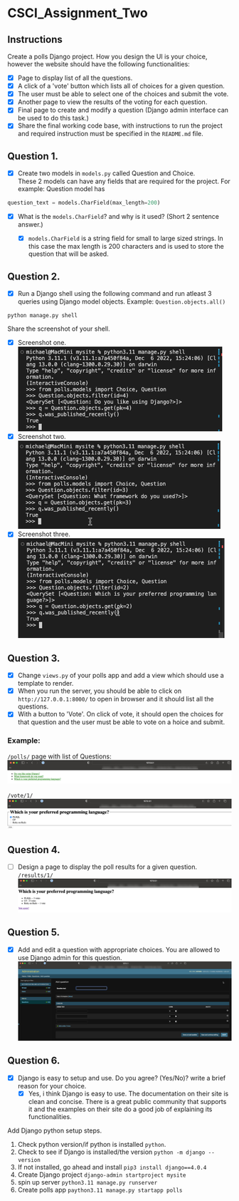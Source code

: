 # CSCI_Assignment_Two

## Instructions

Create a polls Django project. How you design the UI is your choice, however the website should have the following functionalities:

- [x] Page to display list of all the questions.
- [x] A click of a 'vote' button which lists all of choices for a given question.
- [x] The user must be able to select one of the choices and submit the vote.
- [x] Another page to view the results of the voting for each question.
- [x] Final page to create and modify a question (Django admin interface can be used to do this task.)
- [x] Share the final working code base, with instructions to run the project and required instruction must be specified in the `README.md` file.

## Question 1.
- [x] Create two models in `models.py` called Question and Choice.  
These 2 models can have any fields that are required for the project. For example: Question model has 

```python
question_text = models.CharField(max_length=200)
```

- [x] What is the `models.CharField`? and why is it used? (Short 2 sentence answer.)
    - [x] `models.CharField` is a string field for small to large sized strings. In this case the max length is 200 characters and is used to store the question that will be asked.


## Question 2.
- [x] Run a Django shell using the following command and run atleast 3 queries using Django model objects. Example: `Question.objects.all()`

```
python manage.py shell
```
Share the screenshot of your shell.
- [x] Screenshot one.  
![This is an image](https://github.com/mikekenn/CSCI_Assignment_Two/blob/main/mysite/assets/images/img1.png?raw=true)
- [x] Screenshot two.  
![This is an image](https://github.com/mikekenn/CSCI_Assignment_Two/blob/main/mysite/assets/images/img2.png?raw=true)
- [x] Screenshot three.  
![This is an image](https://github.com/mikekenn/CSCI_Assignment_Two/blob/main/mysite/assets/images/img3.png?raw=true)
## Question 3.
- [x] Change `views.py` of your polls app and add a view which should use a template to render.  
- [x] When you run the server, you should be able to click on `http://127.0.0.1:8000/` to open in browser and it should list all the questions.
- [x] With a button to 'Vote'. On click of vote, it should open the choices for that question and the user must be able to vote on a hoice and submit.

### Example:
`/polls/` page with list of Questions:  
![This is an image](https://github.com/mikekenn/CSCI_Assignment_Two/blob/main/mysite/assets/images/img4.png?raw=true)

`/vote/1/`  
![This is an image](https://github.com/mikekenn/CSCI_Assignment_Two/blob/main/mysite/assets/images/img5.png?raw=true)

## Question 4.
- [ ] Design a page to display the poll results for a given question.
`/results/1/`  
![This is an image](https://github.com/mikekenn/CSCI_Assignment_Two/blob/main/mysite/assets/images/img6.png?raw=true)

## Question 5.
- [x] Add and edit a question with appropriate choices. You are allowed to use Django admin for this question.  
![This is an image](https://github.com/mikekenn/CSCI_Assignment_Two/blob/main/mysite/assets/images/img7.png?raw=true)

## Question 6.
- [x] Django is easy to setup and use. Do you agree? (Yes/No)? write a brief reason for your choice.
    - [x] Yes, i think Django is easy to use. The documentation on their site is clean and concise. There is a great public community that supports it and the examples on their site do a good job of explaining its functionalities.

Add Django python setup steps.

1. Check python version/if python is installed `python`.
2. Check to see if Django is installed/the version `python -m django --version`
3. If not installed, go ahead and install `pip3 install django==4.0.4`
4. Create Django project `django-admin startproject mysite`
5. spin up server `python3.11 manage.py runserver`
6. Create polls app `paython3.11 manage.py startapp polls`